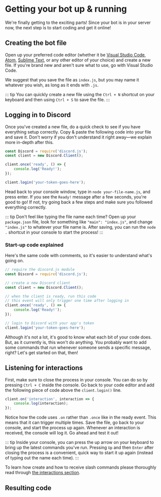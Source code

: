 # Getting your bot up & running

We're finally getting to the exciting parts! Since your bot is in your server now, the next step is to start coding and get it online!

## Creating the bot file

Open up your preferred code editor (whether it be [Visual Studio Code](https://code.visualstudio.com/), [Atom](https://atom.io/), [Sublime Text](https://www.sublimetext.com/), or any other editor of your choice) and create a new file. If you're brand new and aren't sure what to use, go with Visual Studio Code.

We suggest that you save the file as `index.js`, but you may name it whatever you wish, as long as it ends with `.js`.

::: tip
You can quickly create a new file using the `Ctrl + N` shortcut on your keyboard and then using `Ctrl + S` to save the file.
:::

## Logging in to Discord

Once you've created a new file, do a quick check to see if you have everything setup correctly. Copy & paste the following code into your file and save it. Don't worry if you don't understand it right away—we explain more in-depth after this.

```js
const Discord = require('discord.js');
const client = new Discord.Client();

client.once('ready', () => {
	console.log('Ready!');
});

client.login('your-token-goes-here');
```

Head back to your console window, type in `node your-file-name.js`, and press enter. If you see the `Ready!` message after a few seconds, you're good to go! If not, try going back a few steps and make sure you followed everything correctly.

::: tip
Don't feel like typing the file name each time? Open up your `package.json` file, look for something like `"main": "index.js"`, and change `"index.js"` to whatever your file name is. After saving, you can run the `node .` shortcut in your console to start the process!
:::

### Start-up code explained

Here's the same code with comments, so it's easier to understand what's going on.
```js
// require the discord.js module
const Discord = require('discord.js');

// create a new Discord client
const client = new Discord.Client();

// when the client is ready, run this code
// this event will only trigger one time after logging in
client.once('ready', () => {
	console.log('Ready!');
});

// login to Discord with your app's token
client.login('your-token-goes-here');
```

Although it's not a lot, it's good to know what each bit of your code does. But, as it currently is, this won't do anything. You probably want to add some commands that run whenever someone sends a specific message, right? Let's get started on that, then!

## Listening for interactions

First, make sure to close the process in your console. You can do so by pressing `Ctrl + C` inside the console. Go back to your code editor and add the following piece of code above the `client.login()` line.

```js
client.on('interaction', interaction => {
	console.log(interaction);
});
```

Notice how the code uses `.on` rather than `.once` like in the ready event. This means that it can trigger multiple times. Save the file, go back to your console, and start the process up again. Whenever an interaction is received, the console will log it. Go ahead and test it out!

::: tip
Inside your console, you can press the up arrow on your keyboard to bring up the latest commands you've run. Pressing `Up` and then `Enter` after closing the process is a convenient, quick way to start it up again (instead of typing out the name each time).
:::

To learn how create and how to receive slash commands please thoroughly read through [the interactions section](/interactions/registering-slash-commands/).

## Resulting code

<ResultingCode path="creating-your-bot/up-and-running" />
